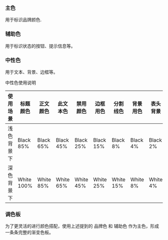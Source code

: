 

### 主色

用于标识品牌颜色.

<ot-row-group>
    <ot-color-card value="#207FF6" name="Primary Color" whiteArray blackArray round></ot-color-card>
    <ot-color-card value="#4D99FB" name="Primary Color-Hover" whiteArray blackArray round></ot-color-card>
    <ot-color-card value="#1D72DD" name="Primary Color-Click" whiteArray blackArray round></ot-color-card>
    <ot-color-card value="#A6CCFB" name="Primary Color-Disabled" whiteArray blackArray round></ot-color-card>
</ot-row-group>

### 辅助色

用于标识状态的按钮、提示信息等。

<ot-row-group>
    <ot-color-card value="#37C385" name="Success Color" whiteArray blackArray round></ot-color-card>
    <ot-color-card value="#FF5252" name="Danger Color" whiteArray blackArray round></ot-color-card>
    <ot-color-card value="#FFCC00" name="Warning Color" whiteArray blackArray round></ot-color-card>
    <ot-color-card value="#36AEFB" name="Info Color" whiteArray blackArray round></ot-color-card>
</ot-row-group>

### 中性色

用于文本、背景、边框等。

<ot-row-group :flex="false">
    <ot-color-card value="#FFFFFF" name="Grey Color" whiteArray :blackArray="[0, 2, 4, 8, 15, 25, 45, 65, 85, 100]" round horizontal>
    </ot-color-card>
</ot-row-group>

中性色使用说明

| 使用场景 | 标题颜色 | 正文颜色 | 此文本色 | 禁用颜色 | 边框用色 | 分割线色 | 背景用色 | 表头背景 |
| --- | --- | --- | --- | --- | --- | --- | --- | --- |
| 浅色背景下 | Black 85% | Black 65% | Black 45% | Black 25% | Black 15% | Black 8% | Black 4% | Black 2% |
| 深色背景下 | White 100% | White 85% | White 65% | White 45% | White 25% | White 15% | White 8% | White 4% |


### 调色板

为了更灵活的进行颜色搭配，使用上述提到的 品牌色 和 辅助色 作为主色，形成一条条完整的渐变色板。

<ot-row-group>
    <ot-color-card value="#207FF6" name="Primary Color" round></ot-color-card>
    <ot-color-card value="#37C385" name="Success Color" round></ot-color-card>
    <ot-color-card value="#FF5252" name="Danger Color" round></ot-color-card>
    <ot-color-card value="#FFCC00" name="Warning Color" round></ot-color-card>
    <ot-color-card value="#36AEFB" name="Info Color" round></ot-color-card>
</ot-row-group>


